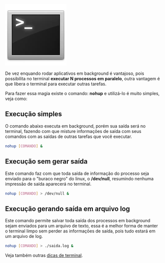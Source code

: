 ![Terminal Console Linux](/images/terminal-console-linux.jpg)

De vez enquando rodar aplicativos em background é vantajoso, pois possibilita no terminal **executar N processos em paralelo**, outra vantagem é que libera o terminal para executar outras tarefas.

Para fazer essa magia existe o comando: **nohup** e utilizá-lo é muito simples, veja como:

## Execução simples

O comando abaixo executa em background, porém sua saída será no terminal, fazendo com que misture informações de saída com seus comandos com as saídas de outras tarefas que você executar.

 ``` bash
 nohup [COMANDO] &
``` 

## Execução sem gerar saída

Este comando faz com que toda saída de informação do processo seja enviado para o "buraco negro" do linux, o **/dev/null**, resumindo nenhuma impressão de saída aparecerá no terminal.

 ``` bash
 nohup [COMANDO] > /dev/null &
``` 

## Execução gerando saída em arquivo log

Este comando permite salvar toda saída dos processos em background sejam enviados para um arquivo de texto, essa é a melhor forma de manter o terminal limpo sem perder as informações de saída, pois tudo estará em um arquivo de log.

 ``` bash
 nohup [COMANDO] > ./saida.log &
``` 

Veja também outras [dicas de terminal](/dicas-de-terminal "Dicas de terminal").